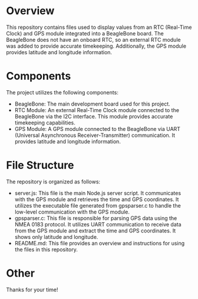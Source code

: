 # Overview
This repository contains files used to display values from an RTC (Real-Time Clock) and GPS module integrated into a BeagleBone board. The BeagleBone does not have an onboard RTC, so an external RTC module was added to provide accurate timekeeping. Additionally, the GPS module provides latitude and longitude information.

# Components
The project utilizes the following components:

* BeagleBone: The main development board used for this project.
* RTC Module: An external Real-Time Clock module connected to the BeagleBone via the I2C interface. This module provides accurate timekeeping capabilities.
* GPS Module: A GPS module connected to the BeagleBone via UART (Universal Asynchronous Receiver-Transmitter) communication. It provides latitude and longitude information.

# File Structure
The repository is organized as follows:

* server.js: This file is the main Node.js server script. It communicates with the GPS module and retrieves the time and GPS coordinates. It utilizes the executable file generated from gpsparser.c to handle the low-level communication with the GPS module.
* gpsparser.c: This file is responsible for parsing GPS data using the NMEA 0183 protocol. It utilizes UART communication to receive data from the GPS module and extract the time and GPS coordinates. It shows only latitude and longitude.
* README.md: This file provides an overview and instructions for using the files in this repository.

# Other
Thanks for your time!
